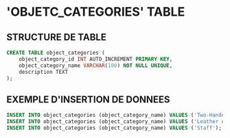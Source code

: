 # 'OBJETC_CATEGORIES' TABLE

## STRUCTURE DE TABLE

```sql
CREATE TABLE object_categories (
    object_category_id INT AUTO_INCREMENT PRIMARY KEY,
    object_category_name VARCHAR(100) NOT NULL UNIQUE,
    description TEXT
);
```

## EXEMPLE D'INSERTION DE DONNEES

```sql
INSERT INTO object_categories (object_category_name) VALUES ('Two-Handed Sword');
INSERT INTO object_categories (object_category_name) VALUES ('Leather Armor');
INSERT INTO object_categories (object_category_name) VALUES ('Staff');
```
